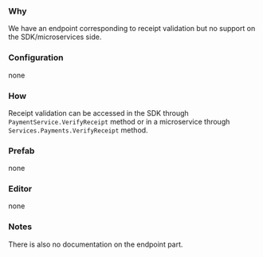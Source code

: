 ### Why
We have an endpoint corresponding to receipt validation but no support on the SDK/microservices side.

### Configuration
none

### How
Receipt validation can be accessed in the SDK through `PaymentService.VerifyReceipt` method or in a microservice through `Services.Payments.VerifyReceipt` method.

### Prefab
none

### Editor
none

### Notes
There is also no documentation on the endpoint part.